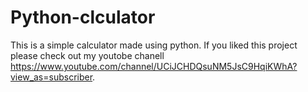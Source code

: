 # Python-clculator
This is a simple calculator made using python.
If you liked this project please check out my youtobe chanell https://www.youtube.com/channel/UCiJCHDQsuNM5JsC9HqiKWhA?view_as=subscriber.

